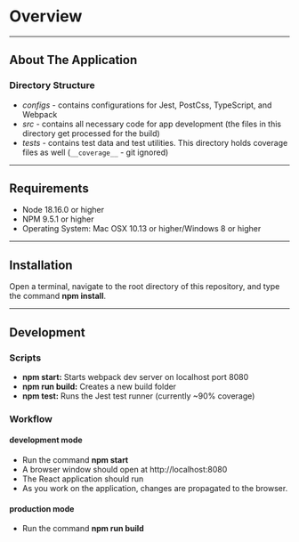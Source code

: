 # Overview

----

## About The Application
### Directory Structure
- _configs_ - contains configurations for Jest, PostCss, TypeScript, and Webpack
- _src_ - contains all necessary code for app development (the files in this directory get processed for the build)
- _tests_ - contains test data and test utilities. This directory holds coverage files as well (```__coverage__``` - git ignored)

----

## Requirements
+ Node 18.16.0 or higher
+ NPM 9.5.1 or higher
+ Operating System: Mac OSX 10.13 or higher/Windows 8 or higher

----

## Installation
Open a terminal, navigate to the root directory of this repository, and type the command **npm install**.

----

## Development
### Scripts
+ **npm start:** Starts webpack dev server on localhost port 8080
+ **npm run build:** Creates a new build folder
+ **npm test:** Runs the Jest test runner (currently ~90% coverage)

### Workflow
#### development mode
- Run the command **npm start**
- A browser window should open at http://localhost:8080
- The React application should run
- As you work on the application, changes are propagated to the browser.

#### production mode
- Run the command **npm run build**
